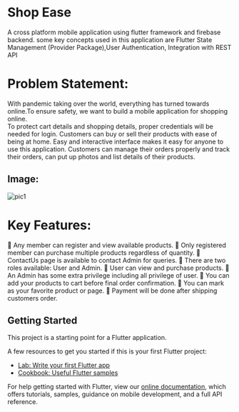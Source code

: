 # Shop Ease

A cross platform mobile application using flutter framework and firebase backend. 
some key concepts used in this application are Flutter State Management (Provider Package),User Authentication, Integration with REST API 

# Problem Statement: 

With pandemic taking over the world, everything has turned towards online.To ensure safety, we want to build a mobile application for shopping online.  
To protect cart details and shopping details, proper credentials will be needed for login. Customers can buy or sell their products with ease of being at home. Easy and interactive interface makes it easy for anyone to use this application. Customers can manage their orders properly and track their orders,  can put up photos and list details of their products.   
## Image:

![pic1](https://user-images.githubusercontent.com/55998312/105608146-0f80bb00-5dc4-11eb-94eb-2e25c648f166.PNG)

# Key Features: 

 Any member can register and view available products. 
 Only registered member can purchase multiple products regardless of quantity. 
 ContactUs page is available to contact Admin for queries. 
 There are two roles available: User and Admin. 
 User can view and purchase products. 
 An Admin has some extra privilege including all privilege of user. 
 You can add your products to cart before final order confirmation. 
 You can mark as your favorite product or page. 
 Payment will be done after shipping customers order.


## Getting Started

This project is a starting point for a Flutter application.

A few resources to get you started if this is your first Flutter project:

- [Lab: Write your first Flutter app](https://flutter.dev/docs/get-started/codelab)
- [Cookbook: Useful Flutter samples](https://flutter.dev/docs/cookbook)

For help getting started with Flutter, view our
[online documentation](https://flutter.dev/docs), which offers tutorials,
samples, guidance on mobile development, and a full API reference.
